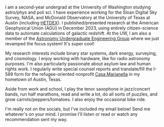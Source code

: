 I am a second-year undergrad at the University of Washington studying astro/phys and poli sci. I have experience working for the Sloan Digital Sky Survey, NASA, and McDonald Observatory at the University of Texas at Austin (including [HETDEX](https://hetdex.org)). I published/presented research at the American Geophysical Union (AGU) in December 2023, using entirely citizen-science data to automate calculations of galactic redshift. At the UW, I am also a member of the [Astronomy Undergraduate Engineering Group](https://uwmro.github.io) where we just revamped the focus system! It's super cool! 

My research interests include binary star systems, dark energy, surveying, and cosmology. I enjoy working with hardware, like for radio astronomy purposes. I'm also particularly passionate about asylum law and human rights work. I regularly write special counsel reports and translate/fill the I-589 form for the refugee-oriented nonprofit [Casa Marianella](https://www.casamarianella.org/about-us/) in my hometown of Austin, Texas. 

Aside from work and school, I play the tenor saxophone in jazz/concert bands, run half marathons, read and write a lot, do all sorts of puzzles, and grow carrots/peppers/tomatoes. I also enjoy the occasional bike ride. 

I'm really not on the socials, but I've included my email below! Send me whatever's on your mind. I promise I'll listen or read or watch any recommendation sent my way.

